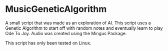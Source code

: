 # MusicGeneticAlgorithm

A small script that was made as an exploration of AI. This script uses a Genetic Algorithm to start off with random notes and
eventually learn to play Ode To Joy. Audio was created using the Mingus Package.

This script has only been tested on Linux.
